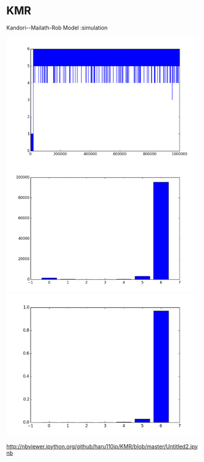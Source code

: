 KMR
===

Kandori--Mailath-Rob Model :simulation

![sample_path](sample_path.png)
![empiical_histogram](empirical_histo.png)
![stationary_histogram](stationary_histo.png)

http://nbviewer.ipython.org/github/haru110jp/KMR/blob/master/Untitled2.ipynb
